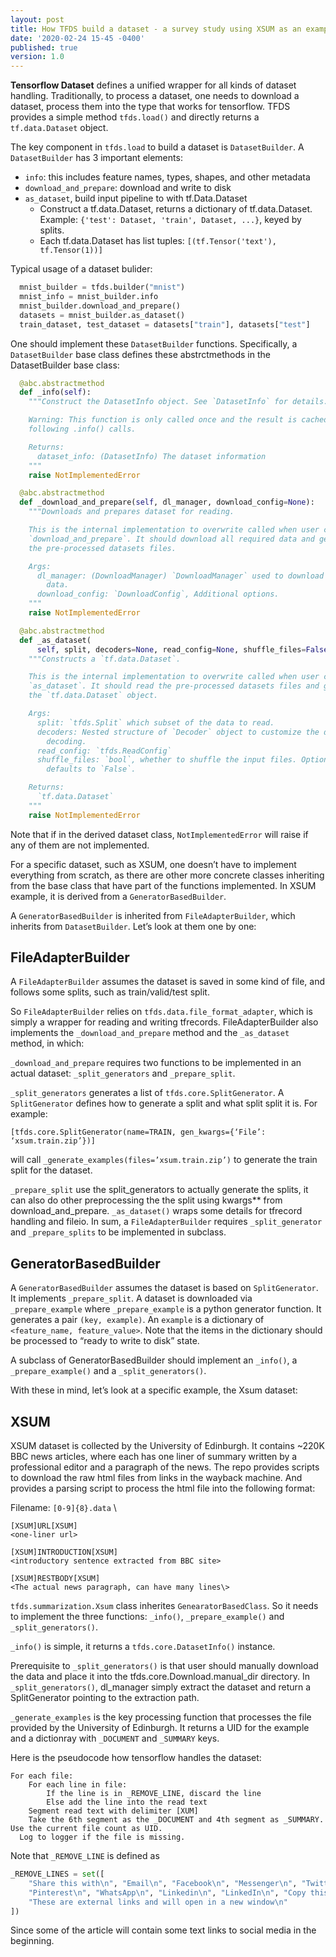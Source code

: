 ```yaml
---
layout: post
title: How TFDS build a dataset - a survey study using XSUM as an example
date: '2020-02-24 15-45 -0400'
published: true
version: 1.0
---
```


**Tensorflow Dataset** defines a unified wrapper for all kinds of dataset handling. Traditionally, to process a dataset, one needs to download a dataset, process them into the type that works for tensorflow.
TFDS provides a simple method `tfds.load()` and directly returns a `tf.data.Dataset` object.

The key component in `tfds.load` to build a dataset is `DatasetBuilder`. A `DatasetBuilder` has 3 important elements:
- `info`: this includes feature names, types, shapes, and other metadata
- `download_and_prepare`:  download and write to disk
- `as_dataset`, build input pipeline to with tf.Data.Dataset
  - Construct a tf.data.Dataset, returns a dictionary of tf.data.Dataset. Example: `{'test': Dataset, 'train', Dataset, ...}`, keyed by splits.
  - Each tf.data.Dataset has list tuples: `[(tf.Tensor('text'), tf.Tensor(1))]`

Typical usage of a dataset bulider:
```python
  mnist_builder = tfds.builder("mnist")
  mnist_info = mnist_builder.info
  mnist_builder.download_and_prepare()
  datasets = mnist_builder.as_dataset()
  train_dataset, test_dataset = datasets["train"], datasets["test"]
```

One should implement these `DatasetBuilder` functions. Specifically, a `DatasetBuilder` base class defines these abstrctmethods in the DatasetBuilder base class:

```python
  @abc.abstractmethod
  def _info(self):
    """Construct the DatasetInfo object. See `DatasetInfo` for details.

    Warning: This function is only called once and the result is cached for all
    following .info() calls.

    Returns:
      dataset_info: (DatasetInfo) The dataset information
    """
    raise NotImplementedError

  @abc.abstractmethod
  def _download_and_prepare(self, dl_manager, download_config=None):
    """Downloads and prepares dataset for reading.

    This is the internal implementation to overwrite called when user calls
    `download_and_prepare`. It should download all required data and generate
    the pre-processed datasets files.

    Args:
      dl_manager: (DownloadManager) `DownloadManager` used to download and cache
        data.
      download_config: `DownloadConfig`, Additional options.
    """
    raise NotImplementedError

  @abc.abstractmethod
  def _as_dataset(
      self, split, decoders=None, read_config=None, shuffle_files=False):
    """Constructs a `tf.data.Dataset`.

    This is the internal implementation to overwrite called when user calls
    `as_dataset`. It should read the pre-processed datasets files and generate
    the `tf.data.Dataset` object.

    Args:
      split: `tfds.Split` which subset of the data to read.
      decoders: Nested structure of `Decoder` object to customize the dataset
        decoding.
      read_config: `tfds.ReadConfig`
      shuffle_files: `bool`, whether to shuffle the input files. Optional,
        defaults to `False`.

    Returns:
      `tf.data.Dataset`
    """
    raise NotImplementedError
```

Note that if in the derived dataset class, `NotImplementedError` will raise if any of them are not implemented.

For a specific dataset, such as XSUM, one doesn’t have to implement everything from scratch, as there are other more concrete classes inheriting from the base class that have part of the functions implemented. In XSUM example, it is derived from a `GeneratorBasedBuilder`.

A `GeneratorBasedBuilder` is inherited from `FileAdapterBuilder`, which inherits from `DatasetBuilder`. Let’s look at them one by one:

## FileAdapterBuilder
A `FileAdapterBuilder` assumes the dataset is saved in some kind of file, and follows some splits, such as train/valid/test split.

So `FileAdapterBuilder` relies on `tfds.data.file_format_adapter`, which is simply a wrapper for reading and writing tfrecords. FileAdapterBuilder also implements the `_download_and_prepare` method and the `_as_dataset` method, in which:

`_download_and_prepare` requires two functions to be implemented in an actual dataset: `_split_generators` and `_prepare_split`.

`_split_generators` generates a list of `tfds.core.SplitGenerator`. A `SplitGenerator` defines how to generate a split and what split split it is. For example:

```
[tfds.core.SplitGenerator(name=TRAIN, gen_kwargs={‘File’: ‘xsum.train.zip’})]
```
will call `_generate_examples(files=’xsum.train.zip’)` to generate the train split for the dataset.

`_prepare_split` use the split_generators to actually generate the splits, it can also do other preprocessing the the split using kwargs** from download_and_prepare. `_as_dataset()` wraps some details for tfrecord handling and fileio. In sum, a `FileAdapterBuilder` requires `_split_generator` and `_prepare_splits` to be implemented in subclass.

## GeneratorBasedBuilder
A `GeneratorBasedBuilder` assumes the dataset is based on `SplitGenerator`. It implements `_prepare_split`. A dataset is downloaded via `_prepare_example` where `_prepare_example` is a python generator function. It generates a pair `(key, example)`. An `example` is a dictionary of `<feature_name, feature_value>`. Note that the items in the dictionary should be processed to “ready to write to disk” state.

A subclass of GeneratorBasedBuilder should implement an `_info()`, a `_prepare_example()` and a `_split_generators()`.

With these in mind, let’s look at a specific example, the Xsum dataset:

## XSUM

XSUM dataset is collected by the University of Edinburgh. It contains ~220K BBC news articles, where each has one liner of summary written by a professional editor and a paragraph of the news. The repo provides scripts to download the raw html files from links in the wayback machine. And provides a parsing script to process the html file into the following format:

Filename: `[0-9]{8}.data` \
```
[XSUM]URL[XSUM]
<one-liner url>

[XSUM]INTRODUCTION[XSUM]
<introductory sentence extracted from BBC site>

[XSUM]RESTBODY[XSUM]
<The actual news paragraph, can have many lines\>
```

`tfds.summarization.Xsum` class inherites `GenearatorBasedClass`. So it needs to implement the three functions: `_info()`, `_prepare_example()` and `_split_generators()`.

`_info()` is simple, it returns a `tfds.core.DatasetInfo()` instance.

Prerequisite to `_split_generators()` is that user should manually download the data and place it into the tfds.core.Download.manual_dir directory. In `_split_generators()`, dl_manager simply extract the dataset and return a SplitGenerator pointing to the extraction path.

`_generate_examples` is the key processing function that processes the file provided by the University of Edinburgh. It returns a UID for the example and a dictionray with `_DOCUMENT` and `_SUMMARY` keys.

Here is the pseudocode how tensorflow handles the dataset:
```
For each file:
	For each line in file:
		If the line is in _REMOVE_LINE, discard the line
		Else add the line into the read text
	Segment read text with delimiter [XUM]
	Take the 6th segment as the _DOCUMENT and 4th segment as _SUMMARY. Use the current file count as UID.
  Log to logger if the file is missing.
```
Note that `_REMOVE_LINE` is defined as
```python
_REMOVE_LINES = set([
    "Share this with\n", "Email\n", "Facebook\n", "Messenger\n", "Twitter\n",
    "Pinterest\n", "WhatsApp\n", "Linkedin\n", "LinkedIn\n", "Copy this link\n",
    "These are external links and will open in a new window\n"
])
```
Since some of the article will contain some text links to social media in the beginning.
